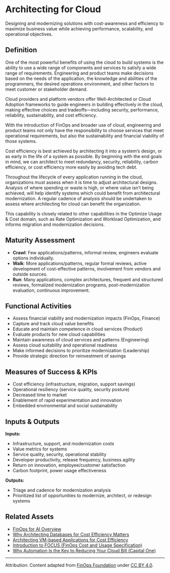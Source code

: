 <!-- filepath: context/FinOps_Framework/capabilities/architecting-for-cloud.md -->
# Architecting for Cloud

Designing and modernizing solutions with cost-awareness and efficiency to maximize business value while achieving performance, scalability, and operational objectives.

## Definition

One of the most powerful benefits of using the cloud to build systems is the ability to use a wide range of components and services to satisfy a wide range of requirements. Engineering and product teams make decisions based on the needs of the application, the knowledge and abilities of the programmers, the desired operations environment, and other factors to meet customer or stakeholder demand.

Cloud providers and platform vendors offer Well-Architected or Cloud Adoption frameworks to guide engineers in building effectively in the cloud, making effective choices and tradeoffs—including security, performance, reliability, sustainability, and cost efficiency.

With the introduction of FinOps and broader use of cloud, engineering and product teams not only have the responsibility to choose services that meet operational requirements, but also the sustainability and financial viability of those systems.

Cost efficiency is best achieved by architecting it into a system’s design, or as early in the life of a system as possible. By beginning with the end goals in mind, we can architect to meet redundancy, security, reliability, carbon efficiency, or cost efficiency more easily by avoiding tech debt.

Throughout the lifecycle of every application running in the cloud, organizations must assess when it is time to adjust architectural designs. Analysis of where spending or waste is high, or where value isn’t being achieved, will help identify systems which could benefit from architectural modernization. A regular cadence of analysis should be undertaken to assess where architecting for cloud can benefit the organization.

This capability is closely related to other capabilities in the Optimize Usage & Cost domain, such as Rate Optimization and Workload Optimization, and informs migration and modernization decisions.

## Maturity Assessment
- **Crawl**: Few applications/patterns, informal review, engineers evaluate options individually.
- **Walk**: More applications/patterns, regular formal reviews, active development of cost-effective patterns, involvement from vendors and outside sources.
- **Run**: Many applications, complex architectures, frequent and structured reviews, formalized modernization programs, post-modernization evaluation, continuous improvement.

## Functional Activities
- Assess financial viability and modernization impacts (FinOps, Finance)
- Capture and track cloud value benefits
- Educate and maintain competence in cloud services (Product)
- Evaluate products for new cloud capabilities
- Maintain awareness of cloud services and patterns (Engineering)
- Assess cloud suitability and operational readiness
- Make informed decisions to prioritize modernization (Leadership)
- Provide strategic direction for reinvestment of savings

## Measures of Success & KPIs
- Cost efficiency (infrastructure, migration, support savings)
- Operational resiliency (service quality, security posture)
- Decreased time to market
- Enablement of rapid experimentation and innovation
- Embedded environmental and social sustainability

## Inputs & Outputs

**Inputs:**
- Infrastructure, support, and modernization costs
- Value metrics for systems
- Service quality, security, operational stability
- Developer productivity, release frequency, business agility
- Return on innovation, employee/customer satisfaction
- Carbon footprint, power usage effectiveness

**Outputs:**
- Triage and cadence for modernization analysis
- Prioritized list of opportunities to modernize, architect, or redesign systems

## Related Assets
- [FinOps for AI Overview](https://www.finops.org/wg/finops-for-ai-overview/)
- [Why Architecting Databases for Cost Efficiency Matters](https://www.finops.org/wg/why-architecting-databases-for-cost-efficiency-matters/)
- [Architecting VM-based Applications for Cost Efficiency](https://www.finops.org/wg/architecting-vm-based-applications-for-cost-efficiency/)
- [Introduction to FOCUS (FinOps Cost and Usage Specification)](https://www.finops.org/assets/introduction-to-focus-finops-cost-and-usage-specification/)
- [Why Automation Is the Key to Reducing Your Cloud Bill (Capital One)](https://www.finops.org/assets/why-automation-is-the-key-to-reducing-your-cloud-bill-capital-one/)

---

Attribution: Content adapted from [FinOps Foundation](https://www.finops.org/framework/capabilities/architecting-for-cloud/) under [CC BY 4.0](https://www.finops.org/introduction/how-to-use/).
